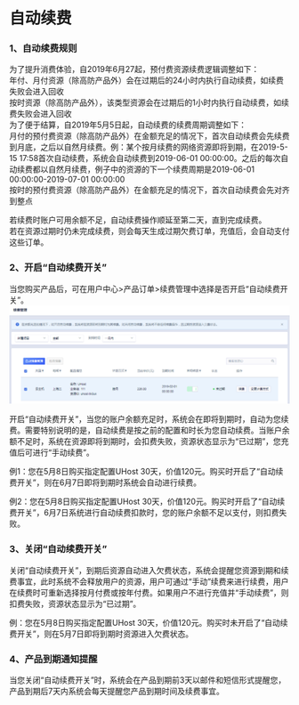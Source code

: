 

# 自动续费 

### 1、自动续费规则

为了提升消费体验，自2019年6月27起，预付费资源续费逻辑调整如下：  
年付、月付资源（除高防产品外）会在过期后的24小时内执行自动续费，如续费失败会进入回收  
按时资源（除高防产品外），该类型资源会在过期后的1小时内执行自动续费，如续费失败会进入回收  
为了便于结算，自2019年5月5日起，自动续费的续费周期调整如下：  
月付的预付费资源（除高防产品外）在金额充足的情况下，首次自动续费会先续费到月底，之后以自然月续费。例：某个按月续费的网络资源即将到期，在2019-5-15
17:58首次自动续费，系统会自动续费到2019-06-01
00:00:00。之后的每次自动续费都以自然月续费，例子中的资源的下一个续费周期是2019-06-01
00:00:00-2019-07-01 00:00:00  
按时的预付费资源（除高防产品外）在金额充足的情况下，首次自动续费会先对齐到整点

若续费时账户可用余额不足，自动续费操作顺延至第二天，直到完成续费。  
若在资源过期时仍未完成续费，则会每天生成过期欠费订单，充值后，会自动支付这些订单。  

### 2、开启“自动续费开关”

当您购买产品后，可在用户中心\>产品订单\>续费管理中选择是否开启“自动续费开关”。  
![](/images/截图_20190122104848.png)

开启“自动续费开关”，当您的账户余额充足时，系统会在即将到期时，自动为您续费。需要特别说明的是，自动续费是按之前的配置和时长为您自动续费。当账户余额不足时，系统在资源即将到期时，会扣费失败，资源状态显示为“已过期”，您充值后可进行“手动续费”。

例1：您在5月8日购买指定配置UHost 30天，价值120元。购买时开启了“自动续费开关”，则在6月7日即将到期时系统会自动进行续费。

例2：您在5月8日购买指定配置UHost
30天，价值120元。购买时开启了“自动续费开关”，6月7日系统进行自动续费扣款时，您的账户余额不足以支付，则扣费失败。

### 3、关闭“自动续费开关”

关闭“自动续费开关”，到期后资源自动进入欠费状态，系统会提醒您资源到期和续费事宜，此时系统不会释放用户的资源，用户可通过“手动”续费来进行续费，用户在续费时可重新选择按月付费或按年付费。如果用户不进行充值并“手动续费”，则扣费失败，资源状态显示为“已过期”。

例：您在5月8日购买指定配置UHost 30天，价值120元。购买时未开启了“自动续费开关”，则在5月7日即将到期时资源进入欠费状态。

### 4、产品到期通知提醒

当您关闭“自动续费开关”时，系统会在产品到期前3天以邮件和短信形式提醒您，产品到期后7天内系统会每天提醒您产品到期时间及续费事宜。
